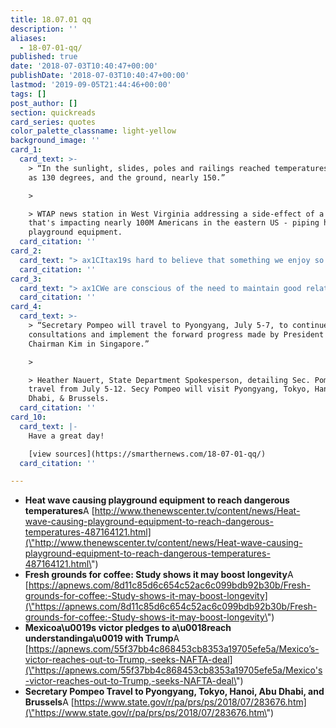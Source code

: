 ```yaml
---
title: 18.07.01 qq
description: ''
aliases:
  - 18-07-01-qq/
published: true
date: '2018-07-03T10:40:47+00:00'
publishDate: '2018-07-03T10:40:47+00:00'
lastmod: '2019-09-05T21:44:46+00:00'
tags: []
post_author: []
section: quickreads
card_series: quotes
color_palette_classname: light-yellow
background_image: ''
card_1:
  card_text: >-
    > “In the sunlight, slides, poles and railings reached temperatures as high
    as 130 degrees, and the ground, nearly 150.”

    > 

    > WTAP news station in West Virginia addressing a side-effect of a heat wave
    that's impacting nearly 100M Americans in the eastern US - piping hot
    playground equipment.
  card_citation: ''
card_2:
  card_text: "> ax1CItax19s hard to believe that something we enjoy so much could be good for us. Or at least not be bad.”n> n> Alice Lichtenstein, Tufts University nutrition expert, commenting on a first-of-its-kind study on coffee and longevity. Researchers found coffee-drinkers lived longer than non-coffee drinkers - though they have no specific explanation why."
  card_citation: ''
card_3:
  card_text: "> ax1CWe are conscious of the need to maintain good relations with the United States. We have a border of more than 3,000 kilometers, more than 12 million Mexicans live in the United States. It is our main economic-commercial partner. We are not going to fight…We are going to extend our frank hand to seek a relation of friendship, I repeat, of cooperation with the United States.ax1Dn> n> Newly-elected Mexican President Andres Manuel Lopez Obrador"
  card_citation: ''
card_4:
  card_text: >-
    > “Secretary Pompeo will travel to Pyongyang, July 5-7, to continue
    consultations and implement the forward progress made by President Trump and
    Chairman Kim in Singapore.”

    > 

    > Heather Nauert, State Department Spokesperson, detailing Sec. Pompeo's
    travel from July 5-12. Secy Pompeo will visit Pyongyang, Tokyo, Hanoi, Abu
    Dhabi, & Brussels.
  card_citation: ''
card_10:
  card_text: |-
    Have a great day!

    [view sources](https://smarthernews.com/18-07-01-qq/)
  card_citation: ''

---
```

*   **Heat wave causing playground equipment to reach dangerous temperatures**A [http://www.thenewscenter.tv/content/news/Heat-wave-causing-playground-equipment-to-reach-dangerous-temperatures-487164121.html](\"http://www.thenewscenter.tv/content/news/Heat-wave-causing-playground-equipment-to-reach-dangerous-temperatures-487164121.html\")
*   **Fresh grounds for coffee: Study shows it may boost longevity**A [https://apnews.com/8d11c85d6c654c52ac6c099bdb92b30b/Fresh-grounds-for-coffee:-Study-shows-it-may-boost-longevity](\"https://apnews.com/8d11c85d6c654c52ac6c099bdb92b30b/Fresh-grounds-for-coffee:-Study-shows-it-may-boost-longevity\")
*   **Mexicoa\\u0019s victor pledges to a\\u0018reach understandinga\\u0019 with Trump**A [https://apnews.com/55f37bb4c868453cb8353a19705efe5a/Mexico’s-victor-reaches-out-to-Trump,-seeks-NAFTA-deal](\"https://apnews.com/55f37bb4c868453cb8353a19705efe5a/Mexico's-victor-reaches-out-to-Trump,-seeks-NAFTA-deal\")
*   **Secretary Pompeo Travel to Pyongyang, Tokyo, Hanoi, Abu Dhabi, and Brussels**A [https://www.state.gov/r/pa/prs/ps/2018/07/283676.htm](\"https://www.state.gov/r/pa/prs/ps/2018/07/283676.htm\")